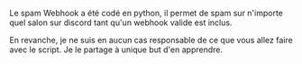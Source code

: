 Le spam Webhook a été codé en python, il permet de spam sur n'importe quel salon sur discord tant qu'un webhook valide est inclus.

En revanche, je ne suis en aucun cas responsable de ce que vous allez faire avec le script. Je le partage à unique but d'en apprendre.
